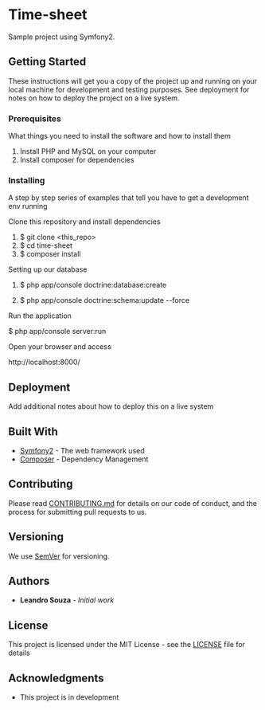 # Time-sheet

Sample project using Symfony2.

## Getting Started

These instructions will get you a copy of the project up and running on your local machine for development and testing purposes. See deployment for notes on how to deploy the project on a live system.

### Prerequisites

What things you need to install the software and how to install them

1. Install PHP and MySQL on your computer
2. Install composer for dependencies

### Installing

A step by step series of examples that tell you have to get a development env running

Clone this repository and install dependencies


1. $ git clone <this_repo>
2. $ cd time-sheet
3. $ composer install

Setting up our database


1. $ php app/console doctrine:database:create

2. $ php app/console doctrine:schema:update --force


Run the application


$ php app/console server:run

Open your browser and access


http://localhost:8000/


## Deployment

Add additional notes about how to deploy this on a live system

## Built With

* [Symfony2](https://symfony.com/doc/2.6/index.html) - The web framework used
* [Composer](https://getcomposer.org/) - Dependency Management

## Contributing

Please read [CONTRIBUTING.md](CONTRIBUTING.md) for details on our code of conduct, and the process for submitting pull requests to us.

## Versioning

We use [SemVer](http://semver.org/) for versioning.

## Authors

* **Leandro Souza** - *Initial work*


## License

This project is licensed under the MIT License - see the [LICENSE](LICENSE) file for details

## Acknowledgments

* This project is in development
